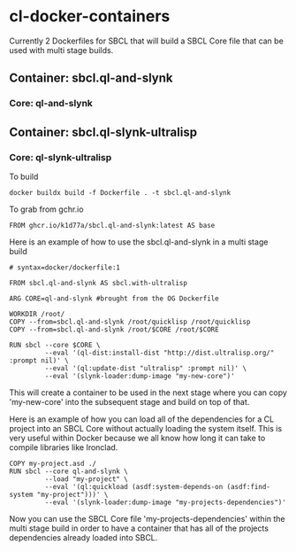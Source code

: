 # cl-docker-containers

Currently 2 Dockerfiles for SBCL that will build a SBCL Core file that can be used with multi stage builds.

## Container: sbcl.ql-and-slynk
### Core: ql-and-slynk
## Container: sbcl.ql-slynk-ultralisp
### Core: ql-slynk-ultralisp 

To build
```
docker buildx build -f Dockerfile . -t sbcl.ql-and-slynk
```

To grab from gchr.io
```
FROM ghcr.io/k1d77a/sbcl.ql-and-slynk:latest AS base
```


Here is an example of how to use the sbcl.ql-and-slynk in a multi stage build 

```
# syntax=docker/dockerfile:1

FROM sbcl.ql-and-slynk AS sbcl.with-ultralisp

ARG CORE=ql-and-slynk #brought from the OG Dockerfile

WORKDIR /root/
COPY --from=sbcl.ql-and-slynk /root/quicklisp /root/quicklisp
COPY --from=sbcl.ql-and-slynk /root/$CORE /root/$CORE
    
RUN sbcl --core $CORE \
         --eval '(ql-dist:install-dist "http://dist.ultralisp.org/" :prompt nil)' \
         --eval '(ql:update-dist "ultralisp" :prompt nil)' \
         --eval '(slynk-loader:dump-image "my-new-core")'
```
This will create a container to be used in the next stage where you can copy 'my-new-core' into the subsequent stage and build on top of that.


Here is an example of how you can load all of the dependencies for a CL project into an SBCL Core without actually loading the system itself. This is very useful within Docker because we all know how long it can take to compile libraries like Ironclad.


```
COPY my-project.asd ./
RUN sbcl --core ql-and-slynk \
         --load "my-project" \
         --eval '(ql:quickload (asdf:system-depends-on (asdf:find-system "my-project")))' \
         --eval '(slynk-loader:dump-image "my-projects-dependencies")'

```
Now you can use the SBCL Core file 'my-projects-dependencies' within the multi stage build in order to have a container that has all of the projects dependencies already loaded into SBCL. 



